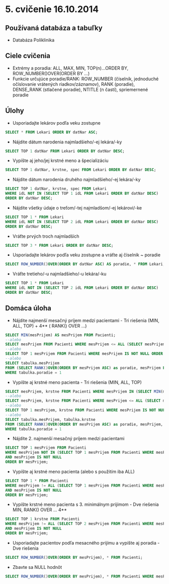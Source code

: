 # 5. cvičenie 16.10.2014
## Používaná databáza a tabuľky
* Databáza Poliklinika

## Ciele cvičenia
* Extrémy a poradia: ALL, MAX, MIN, TOP(n)...ORDER BY, ROW_NUMBER()OVER(ORDER BY ...)
* Funkcie určujúce poradie/RANK: ROW_NUMBER (číselník, jednoduché očíslovanie vrátených riadkov/záznamov), RANK (poradie), DENSE_RANK (stlačené poradie), NTITLE (n častí), spriemernené poradie

## Úlohy
* Usporiadajte lekárov podľa veku zostupne
```SQL
SELECT * FROM Lekari ORDER BY datNar ASC;
```
* Nájdite dátum narodenia najmladšieho/-ej lekára/-ky
```SQL
SELECT TOP 1 datNar FROM Lekari ORDER BY datNar DESC;
```
* Vypíšte aj jeho/jej krstné meno a špecializáciu
```SQL
SELECT TOP 1 datNar, krstne, spec FROM Lekari ORDER BY datNar DESC;
```
* Nájdite dátum narodenia druhého najmladšieho/-ej lekára/-ky
```SQL
SELECT TOP 1 datNar, krstne, spec FROM Lekari
WHERE idL NOT IN (SELECT TOP 1 idL FROM Lekari ORDER BY datNar DESC)
ORDER BY datNar DESC;
```
* Nájdite všetky údaje o treťom/-tej najmladšom/-ej lekárovi/-ke
```SQL
SELECT TOP 1 * FROM Lekari
WHERE idL NOT IN (SELECT TOP 2 idL FROM Lekari ORDER BY datNar DESC)
ORDER BY datNar DESC;
```
* Vráťte prvých troch najmladších
```SQL
SELECT TOP 3 * FROM Lekari ORDER BY datNar DESC;
```
* Usporiadajte lekárov podľa veku zostupne a vráťte aj číselnik ~ poradie
```SQL
SELECT ROW_NUMBER()OVER(ORDER BY datNar ASC) AS poradie, * FROM Lekari;
```
* Vráťte tretieho/-u najmladšieho/-u lekára/-ku
```SQL
SELECT TOP 1 * FROM Lekari
WHERE idL NOT IN (SELECT TOP 2 idL FROM Lekari ORDER BY datNar DESC)
ORDER BY datNar DESC;
```

## Domáca úloha
* Nájdite najmenší mesačný príjem medzi pacientami - Tri riešenia (MIN, ALL, TOP) + 4** ( RANK() OVER ...)
```SQL
SELECT MIN(mesPrijem) AS mesPrijem FROM Pacienti;
--alebo
SELECT mesPrijem FROM Pacienti WHERE mesPrijem <= ALL (SELECT mesPrijem FROM Pacienti WHERE mesPrijem IS NOT NULL);
--alebo
SELECT TOP 1 mesPrijem FROM Pacienti WHERE mesPrijem IS NOT NULL ORDER BY mesPrijem ASC;
--alebo
SELECT tabulka.mesPrijem
FROM (SELECT RANK()OVER(ORDER BY mesPrijem ASC) as poradie, mesPrijem FROM Pacienti WHERE mesPrijem IS NOT NULL) as tabulka
WHERE tabulka.poradie = 1
```
* Vypíšte aj krstné meno pacienta - Tri riešenia (MIN, ALL, TOP)
```SQL
SELECT mesPrijem, krstne FROM Pacienti WHERE mesPrijem IN (SELECT MIN(mesPrijem) AS mesPrijem FROM Pacienti);
--alebo
SELECT mesPrijem, krstne FROM Pacienti WHERE mesPrijem <= ALL (SELECT mesPrijem FROM Pacienti WHERE mesPrijem IS NOT NULL);
--alebo
SELECT TOP 1 mesPrijem, krstne FROM Pacienti WHERE mesPrijem IS NOT NULL ORDER BY mesPrijem ASC;
--alebo
SELECT tabulka.mesPrijem, tabulka.krstne
FROM (SELECT RANK()OVER(ORDER BY mesPrijem ASC) as poradie, mesPrijem, krstne FROM Pacienti WHERE mesPrijem IS NOT NULL) as tabulka
WHERE tabulka.poradie = 1
```
* Nájdite 2. najmenší mesačný príjem medzi pacientami
```SQL
SELECT TOP 1 mesPrijem FROM Pacienti
WHERE mesPrijem NOT IN (SELECT TOP 1 mesPrijem FROM Pacienti WHERE mesPrijem IS NOT NULL ORDER BY mesPrijem)
AND mesPrijem IS NOT NULL
ORDER BY mesPrijem;
```
* Vypíšte aj krstné meno pacienta (alebo s použitím iba ALL)
```SQL
SELECT TOP 1 * FROM Pacienti
WHERE mesPrijem != ALL (SELECT TOP 1 mesPrijem FROM Pacienti WHERE mesPrijem IS NOT NULL ORDER BY mesPrijem)
AND mesPrijem IS NOT NULL
ORDER BY mesPrijem;
```
* Vypíšte krstné meno pacienta s 3. minimálnym prijímom - Dve riešenia MIN, RANK() OVER ... 4**
```SQL
SELECT TOP 1 krstne FROM Pacienti
WHERE mesPrijem != ALL (SELECT TOP 2 mesPrijem FROM Pacienti WHERE mesPrijem IS NOT NULL ORDER BY mesPrijem)
AND mesPrijem IS NOT NULL
ORDER BY mesPrijem;
```
* Usporiadajte pacientov podľa mesacného prijímu a vypíšte aj poradia - Dve riešenia
```SQL
SELECT ROW_NUMBER()OVER(ORDER BY mesPrijem), * FROM Pacienti;
```
* Zbavte sa NULL hodnôt
```SQL
SELECT ROW_NUMBER()OVER(ORDER BY mesPrijem), * FROM Pacienti WHERE mesPrijem IS NOT NULL;
```

